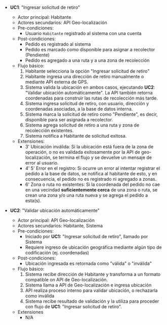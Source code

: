 - **UC1**: "Ingresar solicitud de retiro"
	- Actor principal: Habitante
	- Actores secundarios: API Geo-localización
	- Pre-condiciones: 
		- Usuario `Habitante` registrado al sistema con una cuenta
	- Post-condiciones:
		- Pedido es registrado al sistema
		- Pedido es marcado como disponible para asignar a recolector (Pendiente)
		- Pedido es agregado a una ruta y a una zona de recolección
	- Flujo básico:
		1. Habitante selecciona la opción "Ingresar solicitud de retiro"
		2. Habitante ingresa una dirección de retiro manualmente o mediante API externa de GPS. 
		3. Sistema valida la ubicación en ambos casos, ejecutando **UC2**: "Validar ubicación automáticamente". La API también retorna coordenadas para construir las rutas de recolección más tarde.
		4. Sistema ingresa solicitud de retiro, con usuario, dirección y coordenadas asociadas, a la base de datos interna.
		5. Sistema marca la solicitud de retiro como "Pendiente", es decir, disponible para ser asignada a recolector.
		6. Sistema agrega solicitud de retiro a una ruta y zona de recolección existentes.
		7. Sistema notifica a Habitante de solicitud exitosa.
	- Extensiones:
		- 3' Ubicación inválida: Si la ubicación está fuera de la zona de operación, o no es validada exitosamente por la API de geo-localización, se termina el flujo y se devuelve un mensaje de error al usuario.
		- 4' 5' Error en el registro: Si ocurre un error al intentar registrar el pedido a la base de datos, se notifica al habitante de esto, y en consecuencia, el pedido no es registrado ni agregado a zonas.
		- 6' Zona o ruta no existentes: Si la coordenada del pedido no cae en una vecindad **suficientemente cerca** de una zona o ruta, se crean una zona y/o una ruta nueva y se agrega el pedido a esta(s).

- **UC2**: "Validar ubicación automáticamente"
	- Actor principal: API Geo-localización
	- Actores secundarios: Habitante, Sistema
	- Pre-condiciones:
		- Iniciado por **UC1:** "Ingresar solicitud de retiro", llamado por Sistema
		- Requiere ingreso de ubicación geográfica mediante algún tipo de codificación (ej. coordenadas)
	- Post-condiciones:
		- Ubicación ingresada es retornada como "válida" o "inválida"
	- Flujo básico: 
		1. Sistema recibe dirección de Habitante y transforma a un formato compatible on API de Geo-localización.
		2. Sistema llama a API de Geo-localización e ingresa ubicación
		3. API realiza proceso interno para validar ubicación, o rechazarla como inválida
		4. Sistema recibe resultado de validación y la utiliza para proceder con flujo de **UC1**: "Ingresar solicitud de retiro".
	- Extensiones
		- N/A
